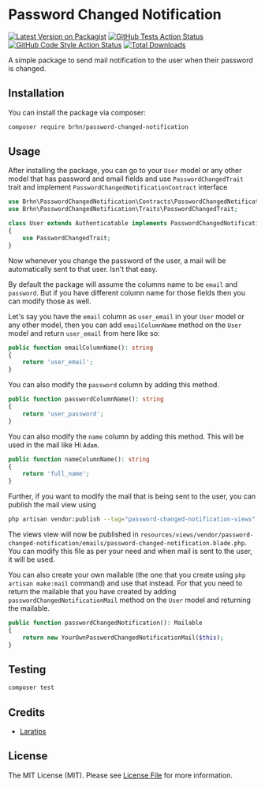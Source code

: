# Password Changed Notification

[![Latest Version on Packagist](https://img.shields.io/packagist/v/asdh/password-changed-notification.svg?style=flat-square)](https://packagist.org/packages/asdh/password-changed-notification)
[![GitHub Tests Action Status](https://img.shields.io/github/workflow/status/asdh/password-changed-notification/run-tests?label=tests)](https://github.com/asdh/password-changed-notification/actions?query=workflow%3Arun-tests+branch%3Amain)
[![GitHub Code Style Action Status](https://img.shields.io/github/workflow/status/asdh/password-changed-notification/Check%20&%20fix%20styling?label=code%20style)](https://github.com/asdh/password-changed-notification/actions?query=workflow%3A"Check+%26+fix+styling"+branch%3Amain)
[![Total Downloads](https://img.shields.io/packagist/dt/asdh/password-changed-notification.svg?style=flat-square)](https://packagist.org/packages/asdh/password-changed-notification)

A simple package to send mail notification to the user when their password is changed.

## Installation

You can install the package via composer:

```bash
composer require brhn/password-changed-notification
```

## Usage

After installing the package, you can go to your `User` model or any other model that has password and email fields and use `PasswordChangedTrait` trait and implement `PasswordChangedNotificationContract` interface

```php
use Brhn\PasswordChangedNotification\Contracts\PasswordChangedNotificationContract;
use Brhn\PasswordChangedNotification\Traits\PasswordChangedTrait;

class User extends Authenticatable implements PasswordChangedNotificationContract
{
    use PasswordChangedTrait;
}
```

Now whenever you change the password of the user, a mail will be automatically sent to that user. Isn't that easy.

By default the package will assume the columns name to be `email` and `password`. But if you have different column name for those fields then you can modify those as well.

Let's say you have the `email` column as `user_email` in your `User` model or any other model, then you can add `emailColumnName` method on the `User` model and return `user_email` from here like so:

```php
public function emailColumnName(): string
{
    return 'user_email';
}
```

You can also modify the `password` column by adding this method.

```php
public function passwordColumnName(): string
{
    return 'user_password';
}
```

You can also modify the `name` column by adding this method. This will be used in the mail like Hi `Adam`.

```php
public function nameColumnName(): string
{
    return 'full_name';
}
```

Further, if you want to modify the mail that is being sent to the user, you can publish the mail view using

```bash
php artisan vendor:publish --tag="password-changed-notification-views"
```

The views view will now be published in `resources/views/vendor/password-changed-notification/emails/password-changed-notification.blade.php`. You can modify this file as per your need and when mail is sent to the user, it will be used.

You can also create your own mailable (the one that you create using `php artisan make:mail` command) and use that instead. For that you need to return the mailable that you have created by adding `passwordChangedNotificationMail` method on the `User` model and returning the mailable.

```php
public function passwordChangedNotification(): Mailable
{
    return new YourOwnPasswordChangedNotificationMail($this);
}
```

## Testing

```bash
composer test
```

## Credits

-   [Laratips](https://github.com/brhan-kbt)

## License

The MIT License (MIT). Please see [License File](LICENSE.md) for more information.
